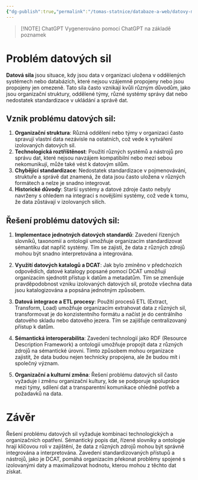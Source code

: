 ```yaml
---
{"dg-publish":true,"permalink":"/tomas-statnice/databaze-a-web/datovy-management/procesy-zprcovani-dat/datova-sila/","tags":["tomas","datovy_management","databaze_a_web"],"noteIcon":""}
---
```


> [!NOTE] ChatGPT
> Vygenerováno pomocí ChatGPT na základě poznamek
# Problém datových sil

**Datová sila** jsou situace, kdy jsou data v organizaci uložena v oddělených systémech nebo databázích, které nejsou vzájemně propojeny nebo jsou propojeny jen omezeně. Tato sila často vznikají kvůli různým důvodům, jako jsou organizační struktury, oddělené týmy, různé systémy správy dat nebo nedostatek standardizace v ukládání a správě dat.

## Vznik problému datových sil:
1. **Organizační struktura**: Různá oddělení nebo týmy v organizaci často spravují vlastní data nezávisle na ostatních, což vede k vytváření izolovaných datových sil.
2. **Technologická roztříštěnost**: Použití různých systémů a nástrojů pro správu dat, které nejsou navzájem kompatibilní nebo mezi sebou nekomunikují, může také vést k datovým silům.
3. **Chybějící standardizace**: Nedostatek standardizace v pojmenovávání, struktuře a správě dat znamená, že data jsou často uložena v různých formátech a nelze je snadno integrovat.
4. **Historické důvody**: Starší systémy a datové zdroje často nebyly navrženy s ohledem na integraci s novějšími systémy, což vede k tomu, že data zůstávají v izolovaných silích.

## Řešení problému datových sil:

1. **Implementace jednotných datových standardů**: Zavedení řízených slovníků, taxonomií a ontologií umožňuje organizacím standardizovat sémantiku dat napříč systémy. Tím se zajistí, že data z různých zdrojů mohou být snadno interpretována a integrována.

2. **Využití datových katalogů a DCAT**: Jak bylo zmíněno v předchozích odpovědích, datové katalogy popsané pomocí DCAT umožňují organizacím sjednotit přístup k datům a metadatům. Tím se zmenšuje pravděpodobnost vzniku izolovaných datových sil, protože všechna data jsou katalogizována a popsána jednotným způsobem.

3. **Datová integrace a ETL procesy**: Použití procesů ETL (Extract, Transform, Load) umožňuje organizacím extrahovat data z různých sil, transformovat je do konzistentního formátu a načíst je do centrálního datového skladu nebo datového jezera. Tím se zajišťuje centralizovaný přístup k datům.

4. **Sémantická interoperabilita**: Zavedení technologií jako RDF (Resource Description Framework) a ontologií umožňuje propojit data z různých zdrojů na sémantické úrovni. Tímto způsobem mohou organizace zajistit, že data budou nejen technicky propojena, ale že budou mít i společný význam.

5. **Organizační a kulturní změna**: Řešení problému datových sil často vyžaduje i změnu organizační kultury, kde se podporuje spolupráce mezi týmy, sdílení dat a transparentní komunikace ohledně potřeb a požadavků na data.

# Závěr

Řešení problému datových sil vyžaduje kombinaci technologických a organizačních opatření. Sémantický popis dat, řízené slovníky a ontologie hrají klíčovou roli v zajištění, že data z různých zdrojů mohou být správně integrována a interpretována. Zavedení standardizovaných přístupů a nástrojů, jako je DCAT, pomáhá organizacím překonat problémy spojené s izolovanými daty a maximalizovat hodnotu, kterou mohou z těchto dat získat.